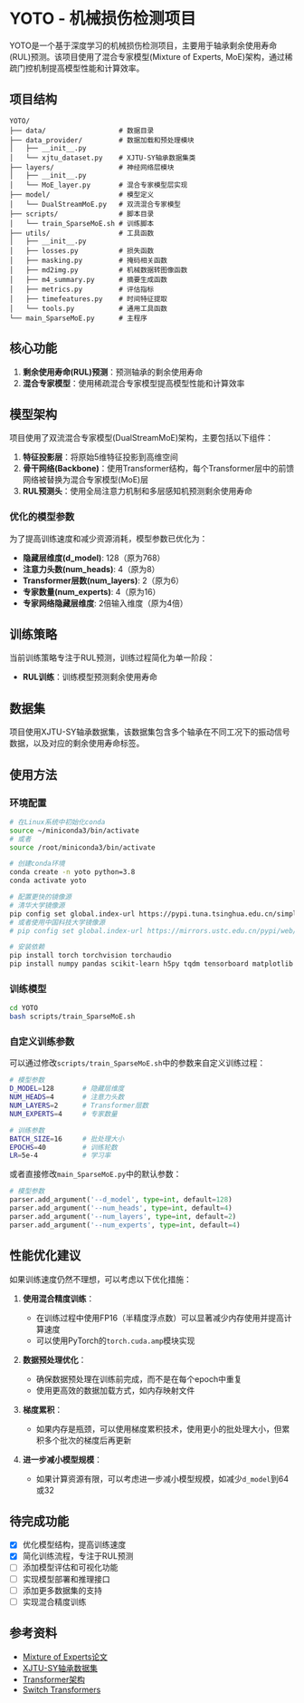 # YOTO - 机械损伤检测项目

YOTO是一个基于深度学习的机械损伤检测项目，主要用于轴承剩余使用寿命(RUL)预测。该项目使用了混合专家模型(Mixture of Experts, MoE)架构，通过稀疏门控机制提高模型性能和计算效率。

## 项目结构

```
YOTO/
├── data/                  # 数据目录
├── data_provider/         # 数据加载和预处理模块
│   ├── __init__.py
│   └── xjtu_dataset.py    # XJTU-SY轴承数据集类
├── layers/                # 神经网络层模块
│   ├── __init__.py
│   └── MoE_layer.py       # 混合专家模型层实现
├── model/                 # 模型定义
│   └── DualStreamMoE.py   # 双流混合专家模型
├── scripts/               # 脚本目录
│   └── train_SparseMoE.sh # 训练脚本
├── utils/                 # 工具函数
│   ├── __init__.py
│   ├── losses.py          # 损失函数
│   ├── masking.py         # 掩码相关函数
│   ├── md2img.py          # 机械数据转图像函数
│   ├── m4_summary.py      # 摘要生成函数
│   ├── metrics.py         # 评估指标
│   ├── timefeatures.py    # 时间特征提取
│   └── tools.py           # 通用工具函数
└── main_SparseMoE.py      # 主程序
```

## 核心功能

1. **剩余使用寿命(RUL)预测**：预测轴承的剩余使用寿命
2. **混合专家模型**：使用稀疏混合专家模型提高模型性能和计算效率

## 模型架构

项目使用了双流混合专家模型(DualStreamMoE)架构，主要包括以下组件：

1. **特征投影层**：将原始5维特征投影到高维空间
2. **骨干网络(Backbone)**：使用Transformer结构，每个Transformer层中的前馈网络被替换为混合专家模型(MoE)层
3. **RUL预测头**：使用全局注意力机制和多层感知机预测剩余使用寿命

### 优化的模型参数

为了提高训练速度和减少资源消耗，模型参数已优化为：

- **隐藏层维度(d_model)**: 128（原为768）
- **注意力头数(num_heads)**: 4（原为8）
- **Transformer层数(num_layers)**: 2（原为6）
- **专家数量(num_experts)**: 4（原为16）
- **专家网络隐藏层维度**: 2倍输入维度（原为4倍）

## 训练策略

当前训练策略专注于RUL预测，训练过程简化为单一阶段：

- **RUL训练**：训练模型预测剩余使用寿命

## 数据集

项目使用XJTU-SY轴承数据集，该数据集包含多个轴承在不同工况下的振动信号数据，以及对应的剩余使用寿命标签。

## 使用方法

### 环境配置

```bash
# 在Linux系统中初始化conda
source ~/miniconda3/bin/activate
# 或者
source /root/miniconda3/bin/activate

# 创建conda环境
conda create -n yoto python=3.8
conda activate yoto

# 配置更快的镜像源
# 清华大学镜像源
pip config set global.index-url https://pypi.tuna.tsinghua.edu.cn/simple
# 或者使用中国科技大学镜像源
# pip config set global.index-url https://mirrors.ustc.edu.cn/pypi/web/simple

# 安装依赖
pip install torch torchvision torchaudio
pip install numpy pandas scikit-learn h5py tqdm tensorboard matplotlib
```

### 训练模型

```bash
cd YOTO
bash scripts/train_SparseMoE.sh
```

### 自定义训练参数

可以通过修改`scripts/train_SparseMoE.sh`中的参数来自定义训练过程：

```bash
# 模型参数
D_MODEL=128       # 隐藏层维度
NUM_HEADS=4       # 注意力头数
NUM_LAYERS=2      # Transformer层数
NUM_EXPERTS=4     # 专家数量

# 训练参数
BATCH_SIZE=16     # 批处理大小
EPOCHS=40         # 训练轮数
LR=5e-4           # 学习率
```

或者直接修改`main_SparseMoE.py`中的默认参数：

```python
# 模型参数
parser.add_argument('--d_model', type=int, default=128)
parser.add_argument('--num_heads', type=int, default=4)
parser.add_argument('--num_layers', type=int, default=2)
parser.add_argument('--num_experts', type=int, default=4)
```

## 性能优化建议

如果训练速度仍然不理想，可以考虑以下优化措施：

1. **使用混合精度训练**：
   - 在训练过程中使用FP16（半精度浮点数）可以显著减少内存使用并提高计算速度
   - 可以使用PyTorch的`torch.cuda.amp`模块实现

2. **数据预处理优化**：
   - 确保数据预处理在训练前完成，而不是在每个epoch中重复
   - 使用更高效的数据加载方式，如内存映射文件

3. **梯度累积**：
   - 如果内存是瓶颈，可以使用梯度累积技术，使用更小的批处理大小，但累积多个批次的梯度后再更新

4. **进一步减小模型规模**：
   - 如果计算资源有限，可以考虑进一步减小模型规模，如减少`d_model`到64或32

## 待完成功能

- [x] 优化模型结构，提高训练速度
- [x] 简化训练流程，专注于RUL预测
- [ ] 添加模型评估和可视化功能
- [ ] 实现模型部署和推理接口
- [ ] 添加更多数据集的支持
- [ ] 实现混合精度训练

## 参考资料

- [Mixture of Experts论文](https://arxiv.org/abs/1701.06538)
- [XJTU-SY轴承数据集](https://biaowang.tech/xjtu-sy-bearing-datasets/)
- [Transformer架构](https://arxiv.org/abs/1706.03762)
- [Switch Transformers](https://arxiv.org/abs/2101.03961)